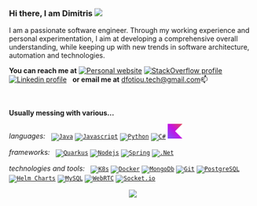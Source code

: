 ### Hi there, I am Dimitris <img src="https://media.giphy.com/media/hvRJCLFzcasrR4ia7z/giphy.gif" width="25px">

I am a passionate software engineer. Τhrough my working experience and personal experimentation, I aim at developing a comprehensive overall understanding, while keeping up with new trends in software architecture, automation and technologies.

**You can reach me at** 
[<img alt="Personal website" title="Personal website" width="30px" src="https://www.dfotiou.gr/wp-content/uploads/2020/07/logo_transparent.png"/>](https://www.dfotiou.gr)
[<img alt="StackOverflow profile" title="StackOverflow profile" width="30px" src="https://upload.wikimedia.org/wikipedia/commons/thumb/e/ef/Stack_Overflow_icon.svg/768px-Stack_Overflow_icon.svg.png"/>](https://stackoverflow.com/users/11680294/dfotiou)
&nbsp;
[<img alt="Linkedin profile" title="Linkedin profile" width="30px" src="https://cdn-icons-png.flaticon.com/256/174/174857.png"/>](https://www.linkedin.com/in/dimitris-fotiou/)
&nbsp;
**or email me at** 
<a href="mailto:webmaster@example.com">
  dfotiou.tech@gmail.com📫
</a>

<br>

**Usually messing with various...**

*languages:*
&nbsp;
<code><a href=#><img height="30" alt="Java" title="Java" src="https://user-images.githubusercontent.com/25181517/117201156-9a724800-adec-11eb-9a9d-3cd0f67da4bc.png"></a></code>
<code><a href=#><img height="30" alt="Javascript" title="Javascript" src="https://user-images.githubusercontent.com/25181517/117447155-6a868a00-af3d-11eb-9cfe-245df15c9f3f.png"></a></code>
<code><a href=#><img height="30" alt="Python" title="Python" src="https://user-images.githubusercontent.com/25181517/183423507-c056a6f9-1ba8-4312-a350-19bcbc5a8697.png"></a></code>
<code><a href=#><img height="30" alt="C#" title="C#" src="https://user-images.githubusercontent.com/25181517/121405384-444d7300-c95d-11eb-959f-913020d3bf90.png"></a></code>
<code><a href=#><img height="30" alt="Kotlin" title="Kotlin" src="https://raw.githubusercontent.com/github/explore/4479d2a2c854198cb00160f8593519c14dc3b905/topics/kotlin/kotlin.png"></a></code>

*frameworks:*
&nbsp;
<code><a href=#><img height="30" alt="Quarkus" title="Quarkus" src="https://user-images.githubusercontent.com/25181517/183892781-61ed6416-4a2c-4061-8240-e6a23e1d7b09.png"></a></code>
<code><a href=#><img height="30" alt="Nodejs" title="Nodejs" src="https://user-images.githubusercontent.com/25181517/183568594-85e280a7-0d7e-4d1a-9028-c8c2209e073c.png"></a></code>
<code><a href=#><img height="30" alt="Spring" title="Spring" src="https://user-images.githubusercontent.com/25181517/117201470-f6d56780-adec-11eb-8f7c-e70e376cfd07.png"></a></code>
<code><a href=#><img height="30" alt=".Net" title=".Net" src="https://icon-library.com/images/vb-net-icon/vb-net-icon-1.jpg"></a></code>

*technologies and tools:*
&nbsp;
<code><a href=#><img height="30" alt="K8s" title="K8s" src="https://user-images.githubusercontent.com/25181517/182534006-037f08b5-8e7b-4e5f-96b6-5d2a5558fa85.png"></a></code>
<code><a href=#><img height="30" alt="Docker" title="Docker" src="https://user-images.githubusercontent.com/25181517/117207330-263ba280-adf4-11eb-9b97-0ac5b40bc3be.png"></a></code>
<code><a href=#><img height="30" alt="MongoDb" title="MongoDb" src="https://user-images.githubusercontent.com/25181517/182884177-d48a8579-2cd0-447a-b9a6-ffc7cb02560e.png"></a></code>
<code><a href=#><img height="30" alt="Git" title="Git" src="https://user-images.githubusercontent.com/25181517/192108372-f71d70ac-7ae6-4c0d-8395-51d8870c2ef0.png"></a></code>
<code><a href=#><img height="30" alt="PostgreSQL" title="PostgreSQL" src="https://avatars.githubusercontent.com/u/177543?s=280&v=4"></a></code>
<code><a href=#><img height="30" alt="Helm Charts" title="Helm Charts" src="https://avatars.githubusercontent.com/u/15859888?s=48&v=4"></a></code>
<code><a href=#><img height="30" alt="MySQL" title="MySQL" src="https://user-images.githubusercontent.com/25181517/183896128-ec99105a-ec1a-4d85-b08b-1aa1620b2046.png"></a></code>
<code><a href=#><img height="30" alt="WebRTC" title="WebRTC" src="https://sdtimes.com/wp-content/uploads/2017/11/webrtc.png"></a></code>
<code><a href=#><img height="30" alt="Socket.io" title="Socket.io" src="https://upload.wikimedia.org/wikipedia/commons/9/96/Socket-io.svg"></a></code>

<p align="center"> <img src="https://github-readme-stats.vercel.app/api?username=fotioudim&&show_icons=true&title_color=ffffff&icon_color=bb2acf&text_color=daf7dc&bg_color=151515">
